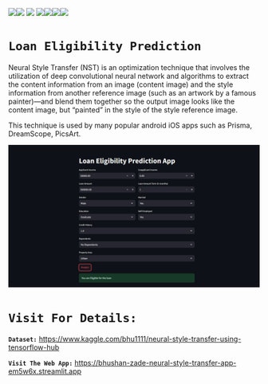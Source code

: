 <img src=https://img.shields.io/badge/build%20with-python-yellow><img src="https://img.shields.io/badge/-streamlit-orange"> <img src="https://img.shields.io/badge/deployed%20in-Streamlit Cloudu-blue"> <img src="https://img.shields.io/badge/domain-Deep%20Learning-orange%20.svg" ><img src="https://img.shields.io/badge/Computer%20Vision-orange.svg"><img src="https://img.shields.io/badge/%20Transfer%20Learning%20-%20Pretrained%20Model-orange%20.svg"><img src="https://img.shields.io/badge/Tensorflow%20hub-orange.svg">


# **`Loan Eligibility Prediction`** 

Neural Style Transfer (NST) is an optimization technique that involves the utilization of deep convolutional neural network and algorithms to extract the content information from an image (content image) and the style information from another reference image (such as an artwork by a famous painter)—and blend them together so the output image looks like the content image, but “painted” in the style of the style reference image.
 
This technique is used by many popular android iOS apps such as Prisma, DreamScope, PicsArt.




<img align="" alt="coding" width="900" src= "https://github.com/bhushan-zade/Loan_Eligibility_Prediction/blob/main/Loan%20Eligibility%20Prediction.png">

# **`Visit For Details:`**

**`Dataset:`** https://www.kaggle.com/bhu1111/neural-style-transfer-using-tensorflow-hub

**`Visit The Web App:`** https://bhushan-zade-neural-style-transfer-app-em5w6x.streamlit.app



    
 
